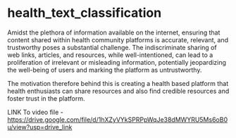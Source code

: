 # health_text_classification
Amidst the plethora of information available on the internet, ensuring that content shared within health community platforms is accurate, relevant, and trustworthy poses a substantial challenge. The indiscriminate sharing of web links, articles, and resources, while well-intentioned, can lead to a proliferation of irrelevant or misleading information, potentially jeopardizing the well-being of users and marking the platform as untrustworthy.

The motivation therefore behind this is creating a health based platform that health enthusiasts can share resources and also find credible resources and foster trust in the platform.

LINK To video file - https://drive.google.com/file/d/1hXZyVYkSPRPpWqJe38dMWYRU5Ms6oB0u/view?usp=drive_link 

